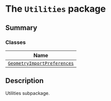 # The `Utilities` package

<a id="summary"></a>

## Summary

### Classes

| Name |
| ----------------------------------------------------------------------------------------- |
| [`GeometryImportPreferences`](GeometryImportPreferences.md#GeometryImportPreferences) |

<a id="description"></a>

## Description

Utilities subpackage.

<!-- !! processed by numpydoc !! -->
